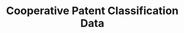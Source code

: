 ---
layout: default
bigquery: https://console.cloud.google.com/bigquery?p=patents-public-data&d=cpc&page=dataset
citation: '“Cooperative Patent Classification” by the EPO and USPTO, for public use. '
contributors: EPO, USPTO
cost: None
description: Cooperative Patent Classification Data contains the scheme and definitions
  of the Cooperative Patent Classification system for classifying patent documents.
  The CPC is the result of a partnership between the EPO and the USPTO in their joint
  effort to develop a common, internationally compatible classification system for
  technical documents, in particular patent publications, which will be used by both
  offices in the patent granting process
documentation: https://www.cooperativepatentclassification.org/cpcSchemeAndDefinitions
last_edit: 04/08/2022, 04:34:28
location: https://www.cooperativepatentclassification.org/index
maintained_by: USPTO, EPO
schema_fields:
- not_allocatable
- informative_references
- parents
- title_part
- ipc_concordant
- breakdown_code
- title_full
- titleFull
- date_revised
- application_references
- childGroups
- children
- additional_only
- sizeCache
- status
- breakdownCode
- level
- limiting_references
- child_groups
- titlePart
- symbol
- glossary
- residualReferences
- ipcConcordant
- synonyms
- residual_references
- limitingReferences
- dateRevised
- informativeReferences
- applicationReferences
- definition
- notAllocatable
shortname: cooperative_patent_classification
tags:
- patents
- science
title: Cooperative Patent Classification Data
uuid: 984374a7-16e9-4b35-9445-458daceb01bf
---
